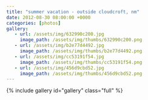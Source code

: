 ```yaml
---
title: "summer vacation - outside cloudcroft, nm"
date: 2012-08-30 08:00:00 +0000
categories: [photos]
gallery: 
   - url: /assets/img/632990c200.jpg
     image_path: /assets/img/thumbs/632990c200.png
   - url: /assets/img/b2e77d4492.jpg
     image_path: /assets/img/thumbs/b2e77d4492.png
   - url: /assets/img/cc53191f54.jpg
     image_path: /assets/img/thumbs/cc53191f54.png
   - url: /assets/img/456d9cbd52.jpg
     image_path: /assets/img/thumbs/456d9cbd52.png
---
```

{% include gallery id="gallery" class="full" %}